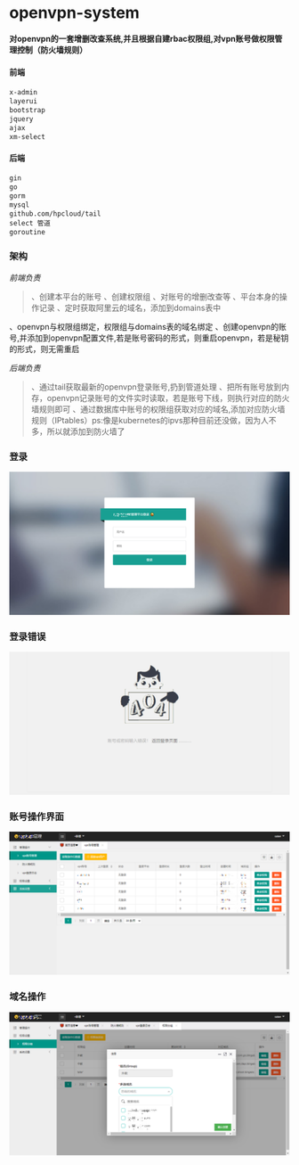 # openvpn-system


**对openvpn的一套增删改查系统,并且根据自建rbac权限组,对vpn账号做权限管理控制（防火墙规则）**



#### 前端
```
x-admin
layerui
bootstrap 
jquery
ajax
xm-select 
```



#### 后端
```
gin
go
gorm
mysql
github.com/hpcloud/tail
select 管道
goroutine
```


### 架构

*前端负责*

>、创建本平台的账号
   、创建权限组
   、对账号的增删改查等
   、平台本身的操作记录
   、定时获取阿里云的域名，添加到domains表中
   
   、openvpn与权限组绑定，权限组与domains表的域名绑定
   、创建openvpn的账号,并添加到openvpn配置文件,若是账号密码的形式，则重启openvpn，若是秘钥的形式，则无需重启



*后端负责*

>、通过tail获取最新的openvpn登录账号,扔到管道处理
   、把所有账号放到内存，openvpn记录账号的文件实时读取，若是账号下线，则执行对应的防火墙规则即可
   、通过数据库中账号的权限组获取对应的域名,添加对应防火墙规则（IPtables）ps:像是kubernetes的ipvs那种目前还没做，因为人不多，所以就添加到防火墙了

   

### 登录
![Image text](./assets/images/login.png)

### 登录错误
![Image text](./assets/images/loginerr.png)

### 账号操作界面
![Image text](./assets/images/vpn.png)

### 域名操作
![Image text](./assets/images/domains.png)

